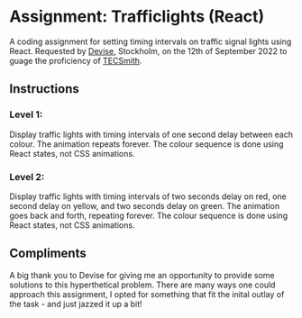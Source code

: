 # Assignment: Trafficlights (React)

A coding assignment for setting timing intervals on traffic signal lights using React. Requested by [Devise](https://devisesthlm.se), Stockholm, on the 12th of September 2022 to guage the proficiency of [TECSmith](https://tecsmith.info).

## Instructions

### Level 1:

Display traffic lights with timing intervals of one second delay between each colour. The animation repeats forever. The colour sequence is done using React states, not CSS animations.

### Level 2:

Display traffic lights with timing intervals of two seconds delay on red, one second delay on yellow, and two seconds delay on green. The animation goes back and forth, repeating forever. The colour sequence is done using React states, not CSS animations.

## Compliments

A big thank you to Devise for giving me an opportunity to provide some solutions to this hyperthetical problem. There are many ways one could approach this assignment, I opted for something that fit the inital outlay of the task - and just jazzed it up a bit!

